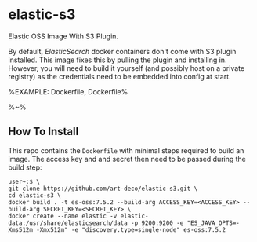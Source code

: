 # elastic-s3
Elastic OSS Image With S3 Plugin.

By default, _ElasticSearch_ docker containers don't come with S3 plugin installed. This image fixes this by pulling the plugin and installing in. However, you will need to build it yourself (and possibly host on a private registry) as the credentials need to be embedded into config at start.

%EXAMPLE: Dockerfile, Dockerfile%

%~%

## How To Install

This repo contains the `Dockerfile` with minimal steps required to build an image. The access key and and secret then need to be passed during the build step:

```console
user~:$ \
git clone https://github.com/art-deco/elastic-s3.git \
cd elastic-s3 \
docker build . -t es-oss:7.5.2 --build-arg ACCESS_KEY=<ACCESS_KEY> --build-arg SECRET_KEY=<SECRET_KEY> \
docker create --name elastic -v elastic-data:/usr/share/elasticsearch/data -p 9200:9200 -e "ES_JAVA_OPTS=-Xms512m -Xmx512m" -e "discovery.type=single-node" es-oss:7.5.2
```